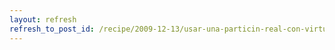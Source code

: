 ```yaml
---
layout: refresh
refresh_to_post_id: /recipe/2009-12-13/usar-una-particin-real-con-virtualbox.html
---
```

